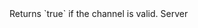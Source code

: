 <function name="IsValid" parent="IGModAudioChannel" type="classfunc">
	<description>
		Returns `true` if the channel is valid.
	</description>
	<realm>Server</realm>
	<rets>
		<ret name="" type="bool"></ret>
	</rets>
</function>